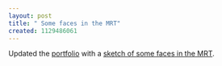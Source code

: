 ```yaml
--- 
layout: post
title: " Some faces in the MRT"
created: 1129486061
---
```

Updated the <a href="http://nimbupani.com/portfolio">portfolio</a> with a <a href="http://nimbupani.com/portfolio/archives/2005/10/17/faces_in_the_mrt.php">sketch of some faces in the MRT</a>. 
